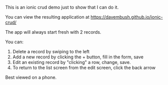 This is an ionic crud demo just to show that I can do it.

You can view the resulting application at https://davembush.github.io/ionic-crud/

The app will always start fresh with 2 records.

You can:
1) Delete a record by swiping to the left
2) Add a new record by clicking the + button, fill in the form, save
3) Edit an existing record by "clicking" a row, change, save.
4) To return to the list screen from the edit screen, click the back arrow

Best viewed on a phone.
